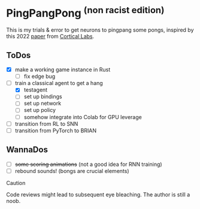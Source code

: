 # PingPangPong <sup>(non racist edition)</sup>
This is my trials & error to get neurons to pingpang some pongs, inspired by this 2022 [paper](https://www.cell.com/neuron/fulltext/S0896-6273(22)00806-6?_returnURL=https%3A%2F%2Flinkinghub.elsevier.com%2Fretrieve%2Fpii%2FS0896627322008066%3Fshowall%3Dtrue) from [Cortical Labs](https://corticallabs.com/).

## ToDos
- [x] make a working game instance in Rust
    - [ ] fix edge bug 
- [ ] train a classical agent to get a hang 
    - [x] testagent 
    - [ ] set up bindings
    - [ ] set up network
    - [ ] set up policy 
    - [ ] somehow integrate into Colab for GPU leverage
- [ ] transition from RL to SNN
- [ ] transition from PyTorch to BRIAN 

## WannaDos
- [ ] ~~some scoring animations~~ (not a good idea for RNN training)
- [ ] rebound sounds! (bongs are crucial elements)

> [!CAUTION]
> Code reviews might lead to subsequent eye bleaching. The author is still a noob.

